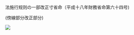 法施行规则の一部改正寸省命（平成十八年財務省命第六十四号)

(傍線部分改正部分)

![](https://www.nta.go.jp/tmp/311d0b88-64ab-4391-8b1b-33514df99ccd/images/076c07486bf597e773f39e602b2b1ad1754b2b95f3908d787b70059169763d57.jpg)